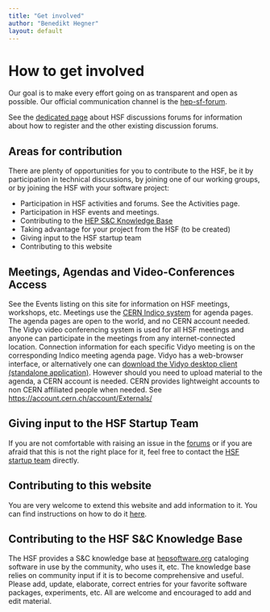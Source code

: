 ```yaml
---
title: "Get involved"
author: "Benedikt Hegner"
layout: default
---
```


# How to get involved

Our goal is to make every effort going on as transparent and open as possible.
Our official communication channel is the [hep-sf-forum](https://groups.google.com/forum/#!forum/hep-sf-forum). 

See the [dedicated page](/forums.html) about HSF discussions forums for information about how to register and the
other existing discussion forums.

## Areas for contribution

There are plenty of opportunities for you to contribute to the HSF, be it by
participation in technical discussions, by joining one of our working groups, or
by joining the HSF with your software project:

  *  Participation in HSF activities and forums. See the Activities page.
  *  Participation in HSF events and meetings.
  *  Contributing to the [HEP S&C Knowledge Base](http://hepsoftware.org)
  *  Taking advantage for your project from the HSF (to be created)
  *  Giving input to the HSF startup team
  *  Contributing to this website

## Meetings, Agendas and Video-Conferences Access

See the Events listing on this site for information on HSF meetings, workshops,
etc. Meetings use the [CERN Indico system](http://indico.cern.ch/category/5816/) for agenda pages. The agenda pages are open to the world, and no CERN account needed. The Vidyo video conferencing system is used for all HSF meetings and anyone can participate in the meetings from any internet-connected location. 
Connection information for each specific Vidyo meeting is on the corresponding Indico meeting agenda page.  Vidyo has a web-browser interface, or alternatively one can [download the Vidyo desktop client (standalone application)](http://information-technology.web.cern.ch/services/fe/howto/users-install-vidyo-desktop-client).  However should you need to upload material to the
agenda, a CERN account is needed. CERN provides lightweight accounts to non CERN
affiliated people when needed. See <https://account.cern.ch/account/Externals/>

## Giving input to the HSF Startup Team

If you are not comfortable with raising an issue in the
[forums](/forums.html) or if you are afraid that this is not the
right place for it, feel free to contact the
[HSF startup team](hep-sf-startup-team@googlegroups.com.) directly.

## Contributing to this website

You are very welcome to extend this website and add information to it. You can
find instructions on how to do it [here](/howto-website.html).

## Contributing to the HSF S&C Knowledge Base

The HSF provides a S&C knowledge base at [hepsoftware.org](http://hepsoftware.org) cataloging software in use by the community, who uses it, etc. The knowledge base relies on community input if it is to become comprehensive and useful. Please add, update, elaborate, correct entries for your favorite software packages, experiments, etc. All are welcome and encouraged to add and edit material.
